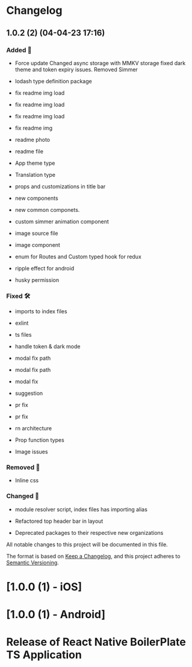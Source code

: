 # Changelog 
 ## 1.0.2 (2) (04-04-23 17:16)
### Added 🎁
-  Force update Changed async storage with MMKV storage fixed dark theme and token expiry issues. Removed Simmer

-  lodash type definition package

-  fix readme img load

-  fix readme img load

-  fix readme img load

-  fix readme img

-  readme photo

-  readme file

-  App theme type

-  Translation type

-  props and customizations in title bar

-  new components

-  new common componets.

-  custom simmer animation component

-  image source file

-  image component

-  enum for Routes and Custom typed hook for redux

-  ripple effect for android

-  husky permission

### Fixed 🛠
-  imports to index files

-  exlint

-  ts files

-  handle token & dark mode

-  modal fix path

-  modal fix path

-  modal fix

-  suggestion

-  pr fix

-  pr fix

-  rn architecture

-  Prop function types

-  Image issues

### Removed 🚫
-  Inline css

### Changed 🔁
-  module resolver script, index files has importing alias

-  Refactored top header bar in layout

-  Deprecated packages to their respective new organizations




All notable changes to this project will be documented in this file.

The format is based on [Keep a Changelog](https://keepachangelog.com/en/1.0.0/),
and this project adheres to [Semantic Versioning](https://semver.org/spec/v2.0.0.html).

# [1.0.0 (1) - iOS]

# [1.0.0 (1) - Android]

# Release of React Native BoilerPlate TS Application

